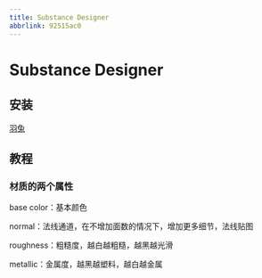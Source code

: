 ```yaml
---
title: Substance Designer
abbrlink: 92515ac0
---
```




# Substance Designer

## 安装

[羽兔](https://www.yutu.cn/)

## 教程

### 材质的两个属性

base color：基本颜色

normal：法线通道，在不增加面数的情况下，增加更多细节，法线贴图

roughness：粗糙度，越白越粗糙，越黑越光滑

metallic：金属度，越黑越塑料，越白越金属